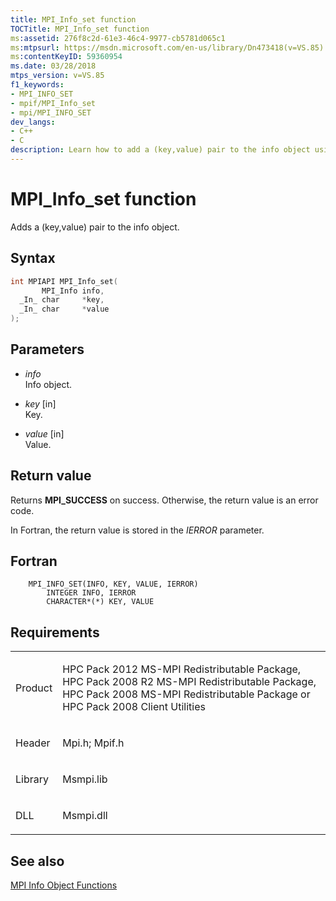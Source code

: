 ```yaml
---
title: MPI_Info_set function
TOCTitle: MPI_Info_set function
ms:assetid: 276f8c2d-61e3-46c4-9977-cb5781d065c1
ms:mtpsurl: https://msdn.microsoft.com/en-us/library/Dn473418(v=VS.85)
ms:contentKeyID: 59360954
ms.date: 03/28/2018
mtps_version: v=VS.85
f1_keywords:
- MPI_INFO_SET
- mpif/MPI_Info_set
- mpi/MPI_INFO_SET
dev_langs:
- C++
- C
description: Learn how to add a (key,value) pair to the info object using MPI_Info_set function on Microsoft's official site.
---
```


# MPI\_Info\_set function

Adds a (key,value) pair to the info object.

## Syntax

``` c++
int MPIAPI MPI_Info_set(
       MPI_Info info,
  _In_ char     *key,
  _In_ char     *value
);
```

## Parameters

  - *info*  
    Info object.

  - *key* \[in\]  
    Key.

  - *value* \[in\]  
    Value.

## Return value

Returns **MPI\_SUCCESS** on success. Otherwise, the return value is an error code.

In Fortran, the return value is stored in the *IERROR* parameter.

## Fortran

``` FORTRAN
    MPI_INFO_SET(INFO, KEY, VALUE, IERROR)
        INTEGER INFO, IERROR
        CHARACTER*(*) KEY, VALUE
```

## Requirements

<table>
<colgroup>
<col/>
<col/>
</colgroup>
<tbody>
<tr class="odd">
<td><p>Product</p></td>
<td><p>HPC Pack 2012 MS-MPI Redistributable Package, HPC Pack 2008 R2 MS-MPI Redistributable Package, HPC Pack 2008 MS-MPI Redistributable Package or HPC Pack 2008 Client Utilities</p></td>
</tr>
<tr class="even">
<td><p>Header</p></td>
<td>Mpi.h;
Mpif.h</td>
</tr>
<tr class="odd">
<td><p>Library</p></td>
<td>Msmpi.lib</td>
</tr>
<tr class="even">
<td><p>DLL</p></td>
<td>Msmpi.dll</td>
</tr>
</tbody>
</table>


## See also

[MPI Info Object Functions](mpi-info-object-functions.md)

